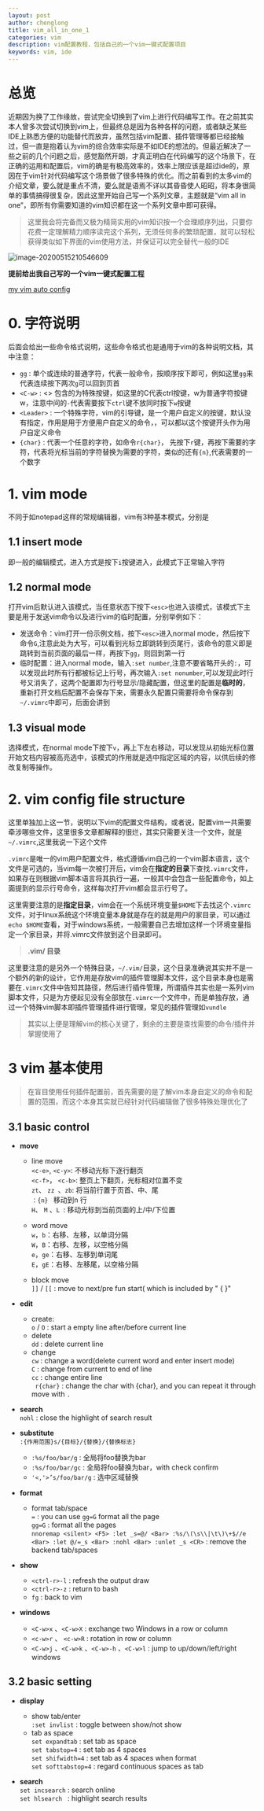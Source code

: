 ```yaml
---
layout: post
author: chenglong
title: vim_all_in_one_1
categories: vim
description: vim配置教程，包括自己的一个vim一键式配置项目
keywords: vim, ide
---
```


# 总览
近期因为换了工作缘故，尝试完全切换到了vim上进行代码编写工作。在之前其实本人曾多次尝试切换到vim上，但最终总是因为各种各样的问题，或者缺乏某些IDE上熟悉方便的功能替代而放弃，虽然包括vim配置、插件管理等都已经接触过，但一直是抱着认为vim的综合效率实际是不如IDE的想法的。但最近解决了一些之前的几个问题之后，感觉豁然开朗，才真正明白在代码编写的这个场景下，在正确的运用和配置后，vim的确是有极高效率的，效率上限应该是超过ide的，原因在于vim针对代码编写这个场景做了很多特殊的优化。而之前看到的太多vim的介绍文章，要么就是重点不清，要么就是语焉不详以其昏昏使人昭昭，将本身很简单的事情搞得很复杂，因此这里开始自己写一个系列文章，主题就是“vim all in one”，即所有你需要知道的vim知识都在这一个系列文章中即可获得。

> 这里我会将完备而又极为精简实用的vim知识按一个合理顺序列出，只要你花费一定理解精力顺序读完这个系列，无须任何多的繁琐配置，就可以轻松获得类似如下界面的vim使用方法，并保证可以完全替代一般的IDE

![image-20200515210546609](/pic/2020/05/image-20200515210546609.png)

**提前给出我自己写的一个vim一键式配置工程**

[my vim auto config](https://github.com/cheng3100/myvim)

# 0. 字符说明

后面会给出一些命令格式说明，这些命令格式也是通用于vim的各种说明文档，其中注意：

- `gg` : 单个或连续的普通字符，代表一般命令，按顺序按下即可，例如这里`gg`来代表连续按下两次`g`可以回到页首
- `<C-w>` : <> 包含的为特殊按键，如这里的C代表ctrl按键，w为普通字符按键w，注意中间的`-`代表需要按下`ctrl`键不放同时按下`w`按键
- `<Leader>` : 一个特殊字符，vim的引导键，是一个用户自定义的按键，默认没有指定，作用是用于方便用户自定义的命令，，可以都以这个按键开头作为用户自定义命令
-  `{char}` : 代表一个任意的字符，如命令`r{char}`， 先按下`r`键，再按下需要的字符，代表将光标当前的字符替换为需要的字符，类似的还有`{n}`,代表需要的一个数字

# 1. vim mode

不同于如notepad这样的常规编辑器，vim有3种基本模式，分别是

## 1.1 insert mode

即一般的编辑模式，进入方式是按下`i`按键进入，此模式下正常输入字符

## 1.2 normal mode

打开vim后默认进入该模式，当任意状态下按下`<esc>`也进入该模式，该模式下主要是用于发送vim命令以及进行vim的临时配置，分别举例如下：

- 发送命令：vim打开一份示例文档，按下`<esc>`进入normal mode，然后按下命令`G`,注意此处为大写，可以看到光标立即跳转到页尾行，该命令的意义即是跳转到当前页面的最后一样，再按下`gg`，则回到第一行
- 临时配置：进入normal mode，输入`:set number`,注意不要省略开头的`:`，可以发现此时所有行都被标记上行号，再次输入`:set nonumber`,可以发现此时行号又消失了，这两个配置即为行号显示/隐藏配置，但这里的配置是**临时的**，重新打开文档后配置不会保存下来，需要永久配置只需要将命令保存到`~/.vimrc`中即可，后面会讲到

## 1.3 visual mode

选择模式，在normal mode下按下`v`，再上下左右移动，可以发现从初始光标位置开始文档内容被高亮选中，该模式的作用就是选中指定区域的内容，以供后续的修改复制等操作。

# 2. vim config file structure

这里单独加上这一节，说明以下vim的配置文件结构，或者说，配置vim一共需要牵涉哪些文件，这里很多文章都解释的很烂，其实只需要关注一个文件，就是`~/.vimrc`,这里我说一下这个文件

`.vimrc`是唯一的vim用户配置文件，格式遵循vim自己的一个vim脚本语言，这个文件是可选的，当vim每一次被打开后，vim会在**指定的目录**下查找`.vimrc`文件，如果存在则根据vim脚本语言将其执行一遍，一般其中会包含一些配置命令，如上面提到的显示行号命令，这样每次打开vim都会显示行号了。

这里需要注意的是**指定目录**，vim会在一个系统环境变量`$HOME`下去找这个`.vimrc`文件，对于linux系统这个环境变量本身就是存在的就是用户的家目录，可以通过`echo $HOME`查看，对于windows系统，一般需要自己去增加这样一个环境变量指定一个家目录，并将.vimrc文件放到这个目录即可。

> **.vim/ 目录**

这里要注意的是另外一个特殊目录，`~/.vim/`目录，这个目录准确说其实并不是一个额外的新的设计，它作用是存放vim的插件管理脚本文件，这个目录本身也是需要在`.vimrc`文件中告知其路径，然后进行插件管理，所谓插件其实也是一系列vim脚本文件，只是为方便起见没有全部放在`.vimrc`一个文件中，而是单独存放，通过一个特殊vim脚本即插件管理插件进行管理，常见的插件管理如`vundle`

> 其实以上便是理解vim的核心关键了，剩余的主要是查找需要的命令/插件并掌握使用了



# 3 vim 基本使用

> 在盲目使用任何插件配置前，首先需要的是了解vim本身自定义的命令和配置的范围，而这个本身其实就已经针对代码编辑做了很多特殊处理优化了

## 3.1 basic control

- **move**  
    - line move  
    `<c-e>`, `<c-y>`: 不移动光标下逐行翻页  
    `<c-f>`， `<c-b>`: 整页上下翻页，光标相对位置不变  
    `zt`、 `zz `、`zb`: 将当前行置于页首、中、尾  
    `：{n} `  移动到n 行  
    `H`、 `M` 、`L `: 移动光标到当前页面的上/中/下位置  
 
    - word move  
    `w`，`b`：右移、左移，以单词分隔  
    `W`，`B`：右移、左移，以空格分隔  
    `e`，`ge`：右移、左移到单词尾  
    `E`，`gE`：右移、左移尾，以空格分隔  

    - block move  
    `]]` / `[[` : move to next/pre fun start( which is included by " { }"  


- **edit**  
    - create:  
    `o` / `O` : start a empty line after/before current line  
    - delete  
    `dd` : delete current line  
    - change  
    `cw` : change a word(delete current word and enter insert mode)  
    `C` : change from current to end of line  
    `cc` : change entire line  
    ` r{char}`  : change the char with {char}, and you can repeat it through move with `.`  

- **search**  
`nohl` : close the highlight of search result  

- **substitute**  
`:{作用范围}s/{目标}/{替换}/{替换标志}`  
    - `:%s/foo/bar/g` : 全局将foo替换为bar  
    - `:%s/foo/bar/gc` : 全局将foo替换为bar，with check confirm  
    - `'<,'>’s/foo/bar/g` : 选中区域替换  

- **format**  
    - format tab/space  
    `=` : you can use `gg=G` format all the page  
    `gg=G` : format all the pages  
    `nnoremap <silent> <F5> :let _s=@/ <Bar> :%s/\(\s\\|\t\)\+$//e <Bar> :let @/=_s <Bar> :nohl <Bar> :unlet _s <CR>` : remove the backend tab/spaces  

 - **show**  
    - `<ctrl-r>-l` : refresh the output draw  
    -  `<ctrl-r>-z` : return to bash
    - `fg` : back to vim  
    
- **windows**  
    - `<C-w>x` 、`<C-w>X` : exchange two Windows in a row or column  
    - `<c-w>r` 、 `<c-w>R` : rotation in row or column  
    - `<C-w>j` 、`<C-w>k` 、`<C-w>-h` 、`<C-w>l` : jump to up/down/left/right windows  

## 3.2 basic setting  
- **display**  
    - show tab/enter  
    `:set invlist` : toggle between show/not show  
    - tab as space  
    `set expandtab` : set tab as space  
    `set tabstop=4` : set tab as 4 spaces  
    `set shifwidth=4` : set tab as 4 spaces when format  
    `set softtabstop=4` : regard continuous spaces as tab  
    
 - **search**  
 `set incsearch` : search online  
 `set hlsearch ` : highlight search results  
